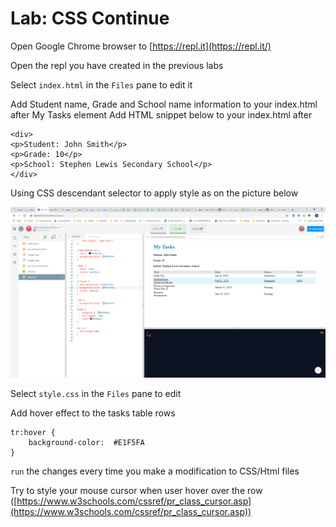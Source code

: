 
# Lab: CSS Continue

Open Google Chrome browser to [https://repl.it](https://repl.it/)

Open the repl you have created in the previous labs

Select `index.html` in the `Files` pane to edit it

Add Student name, Grade and School name information to your index.html  after My Tasks element
Add HTML snippet below to your index.html after 

	<div>
	<p>Student: John Smith</p>
	<p>Grade: 10</p>
	<p>School: Stephen Lewis Secondary School</p>
	</div>

Using CSS  descendant selector to apply style as on the picture below

![](/assets/lab-css-continue1.png)

Select `style.css` in the `Files` pane to edit

Add hover effect to the tasks table rows 

	tr:hover {
		background-color:  #E1F5FA
	}
	
`run` the changes every time you make a modification to CSS/Html files

Try  to style your mouse cursor when user hover over the row ([https://www.w3schools.com/cssref/pr_class_cursor.asp](https://www.w3schools.com/cssref/pr_class_cursor.asp))